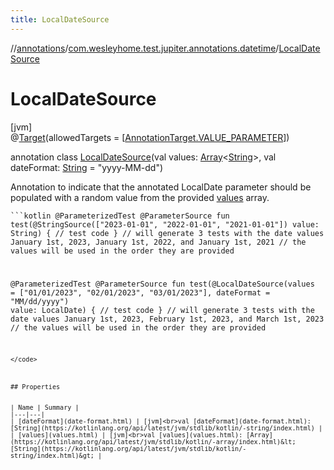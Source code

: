 ```yaml
---
title: LocalDateSource
---
```

//[annotations](../../../index.html)/[com.wesleyhome.test.jupiter.annotations.datetime](../index.html)/[LocalDateSource](index.html)



# LocalDateSource



[jvm]\
@[Target](https://kotlinlang.org/api/latest/jvm/stdlib/kotlin.annotation/-target/index.html)(allowedTargets = [[AnnotationTarget.VALUE_PARAMETER](https://kotlinlang.org/api/latest/jvm/stdlib/kotlin.annotation/-annotation-target/-v-a-l-u-e_-p-a-r-a-m-e-t-e-r/index.html)])



annotation class [LocalDateSource](index.html)(val values: [Array](https://kotlinlang.org/api/latest/jvm/stdlib/kotlin/-array/index.html)&lt;[String](https://kotlinlang.org/api/latest/jvm/stdlib/kotlin/-string/index.html)&gt;, val dateFormat: [String](https://kotlinlang.org/api/latest/jvm/stdlib/kotlin/-string/index.html) = &quot;yyyy-MM-dd&quot;)

Annotation to indicate that the annotated LocalDate parameter should be populated with a random value from the provided [values](values.html) array.

<code>```kotlin
@ParameterizedTest
@ParameterSource
fun test(@StringSource(["2023-01-01", "2022-01-01", "2021-01-01"]) value: String) {
// test code
}
// will generate 3 tests with the date values January 1st, 2023, January 1st, 2022, and January 1st, 2021
// the values will be used in the order they are provided

@ParameterizedTest
@ParameterSource
fun test(@LocalDateSource(values = ["01/01/2023", "02/01/2023", "03/01/2023"], dateFormat = "MM/dd/yyyy") value: LocalDate) {
// test code
}
// will generate 3 tests with the date values January 1st, 2023, February 1st, 2023, and March 1st, 2023
// the values will be used in the order they are provided
```
</code>



## Properties


| Name | Summary |
|---|---|
| [dateFormat](date-format.html) | [jvm]<br>val [dateFormat](date-format.html): [String](https://kotlinlang.org/api/latest/jvm/stdlib/kotlin/-string/index.html) |
| [values](values.html) | [jvm]<br>val [values](values.html): [Array](https://kotlinlang.org/api/latest/jvm/stdlib/kotlin/-array/index.html)&lt;[String](https://kotlinlang.org/api/latest/jvm/stdlib/kotlin/-string/index.html)&gt; |

